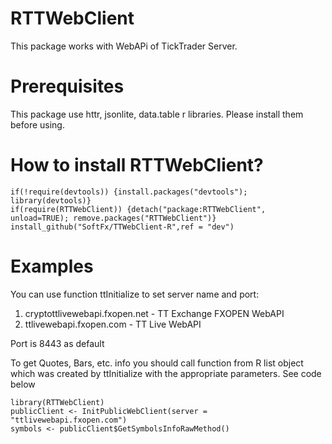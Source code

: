 # RTTWebClient
This package works with WebAPi of TickTrader Server. 

# Prerequisites
This package use httr, jsonlite, data.table r libraries. Please install them before using.

# How to install RTTWebClient?
```
if(!require(devtools)) {install.packages("devtools"); library(devtools)}
if(require(RTTWebClient)) {detach("package:RTTWebClient", unload=TRUE); remove.packages("RTTWebClient")}
install_github("SoftFx/TTWebClient-R",ref = "dev")	 

```

# Examples
 You can use function ttInitialize to set server name and port:
1) cryptottlivewebapi.fxopen.net - TT Exchange FXOPEN WebAPI
2) ttlivewebapi.fxopen.com - TT Live WebAPI

Port is 8443 as default

To get Quotes, Bars, etc. info you should call function from R list object which was created by ttInitialize with the appropriate parameters. 
See code below


```
library(RTTWebClient)
publicClient <- InitPublicWebClient(server = "ttlivewebapi.fxopen.com")
symbols <- publicClient$GetSymbolsInfoRawMethod()
 
```
